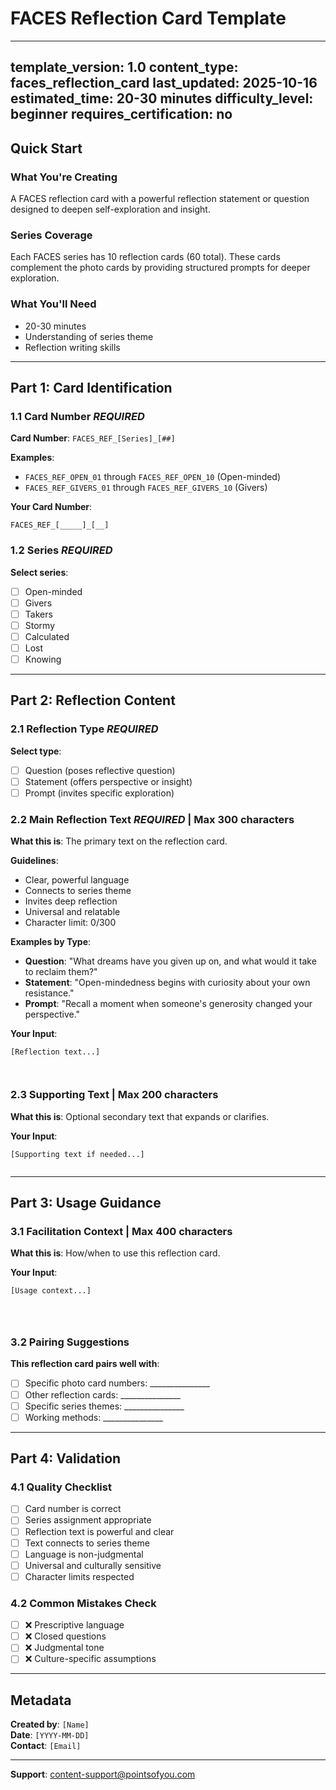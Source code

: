 # FACES Reflection Card Template

---
template_version: 1.0
content_type: faces_reflection_card
last_updated: 2025-10-16
estimated_time: 20-30 minutes
difficulty_level: beginner
requires_certification: no
---

## Quick Start

### What You're Creating
A FACES reflection card with a powerful reflection statement or question designed to deepen self-exploration and insight.

### Series Coverage
Each FACES series has 10 reflection cards (60 total). These cards complement the photo cards by providing structured prompts for deeper exploration.

### What You'll Need
- 20-30 minutes
- Understanding of series theme
- Reflection writing skills

---

## Part 1: Card Identification

### 1.1 Card Number *REQUIRED*

**Card Number**: `FACES_REF_[Series]_[##]`

**Examples**:
- `FACES_REF_OPEN_01` through `FACES_REF_OPEN_10` (Open-minded)
- `FACES_REF_GIVERS_01` through `FACES_REF_GIVERS_10` (Givers)

**Your Card Number**:
```
FACES_REF_[_____]_[__]
```

### 1.2 Series *REQUIRED*

**Select series**:
- [ ] Open-minded
- [ ] Givers
- [ ] Takers
- [ ] Stormy
- [ ] Calculated
- [ ] Lost
- [ ] Knowing

---

## Part 2: Reflection Content

### 2.1 Reflection Type *REQUIRED*

**Select type**:
- [ ] Question (poses reflective question)
- [ ] Statement (offers perspective or insight)
- [ ] Prompt (invites specific exploration)

### 2.2 Main Reflection Text *REQUIRED* | Max 300 characters

**What this is**: The primary text on the reflection card.

**Guidelines**:
- Clear, powerful language
- Connects to series theme
- Invites deep reflection
- Universal and relatable
- Character limit: 0/300

**Examples by Type**:
- **Question**: "What dreams have you given up on, and what would it take to reclaim them?"
- **Statement**: "Open-mindedness begins with curiosity about your own resistance."
- **Prompt**: "Recall a moment when someone's generosity changed your perspective."

**Your Input**:
```
[Reflection text...]



```

### 2.3 Supporting Text | Max 200 characters

**What this is**: Optional secondary text that expands or clarifies.

**Your Input**:
```
[Supporting text if needed...]


```

---

## Part 3: Usage Guidance

### 3.1 Facilitation Context | Max 400 characters

**What this is**: How/when to use this reflection card.

**Your Input**:
```
[Usage context...]




```

### 3.2 Pairing Suggestions

**This reflection card pairs well with**:
- [ ] Specific photo card numbers: _______________
- [ ] Other reflection cards: _______________
- [ ] Specific series themes: _______________
- [ ] Working methods: _______________

---

## Part 4: Validation

### 4.1 Quality Checklist

- [ ] Card number is correct
- [ ] Series assignment appropriate
- [ ] Reflection text is powerful and clear
- [ ] Text connects to series theme
- [ ] Language is non-judgmental
- [ ] Universal and culturally sensitive
- [ ] Character limits respected

### 4.2 Common Mistakes Check

- [ ] ❌ Prescriptive language
- [ ] ❌ Closed questions
- [ ] ❌ Judgmental tone
- [ ] ❌ Culture-specific assumptions

---

## Metadata

**Created by**: `[Name]`  
**Date**: `[YYYY-MM-DD]`  
**Contact**: `[Email]`

---

**Support**: content-support@pointsofyou.com

